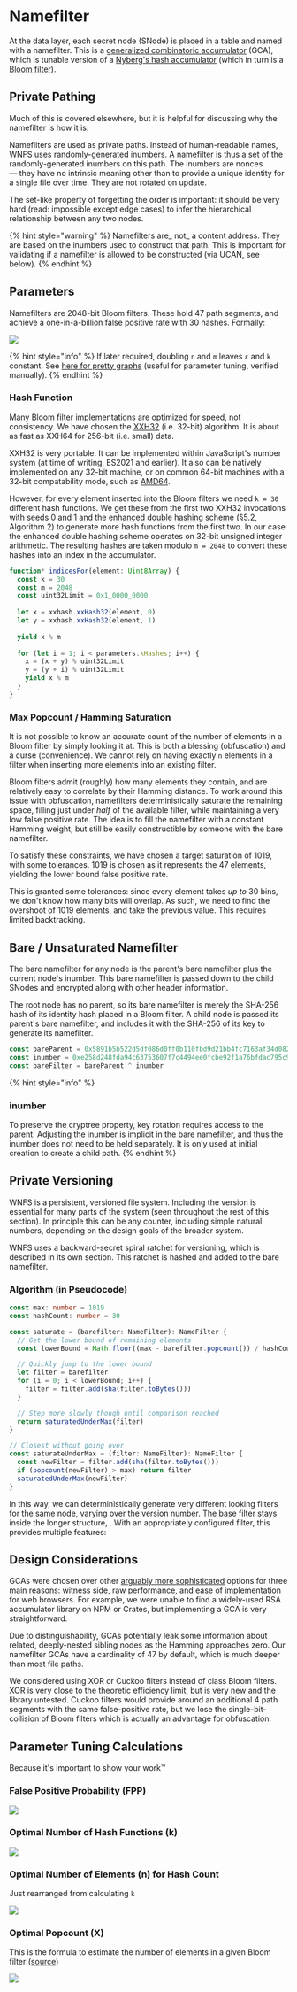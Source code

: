 # Namefilter

At the data layer, each secret node (SNode) is placed in a table and named with a namefilter. This is a [generalized combinatoric accumulator](https://www.jstage.jst.go.jp/article/transinf/E91.D/5/E91.D\_5\_1489/\_pdf/-char/en) (GCA), which is tunable version of a [Nyberg's hash accumulator](https://link.springer.com/content/pdf/10.1007%2F3-540-60865-6\_45.pdf) (which in turn is a [Bloom filter](https://en.wikipedia.org/wiki/Bloom\_filter)).

## Private Pathing

Much of this is covered elsewhere, but it is helpful for discussing why the namefilter is how it is.

Namefilters are used as private paths. Instead of human-readable names, WNFS uses randomly-generated inumbers. A namefilter is thus a set of the randomly-generated inumbers on this path. The inumbers are nonces — they have no intrinsic meaning other than to provide a unique identity for a single file over time. They are not rotated on update.

The set-like property of forgetting the order is important: it should be very hard (read: impossible except edge cases) to infer the hierarchical relationship between any two nodes.

{% hint style="warning" %}
Namefilters are_ not_ a content address. They are based on the inumbers used to construct that path. This is important for validating if a namefilter is allowed to be constructed (via UCAN, see below).
{% endhint %}

## Parameters

Namefilters are 2048-bit Bloom filters. These hold 47 path segments, and achieve a one-in-a-billion false positive rate with 30 hashes. Formally:

![](../../../../.gitbook/assets/screen-shot-2021-08-30-at-09.02.52.png)

{% hint style="info" %}
If later required, doubling `n` and `m` leaves `ε` and `k` constant. See [here for pretty graphs](https://hur.st/bloomfilter/?n=47\&p=\&m=2048\&k=30) (useful for parameter tuning, verified manually).
{% endhint %}

### Hash Function

Many Bloom filter implementations are optimized for speed, not consistency. We have chosen the [XXH32](https://cyan4973.github.io/xxHash/) (i.e. 32-bit) algorithm. It is about as fast as XXH64 for 256-bit (i.e. small) data.

XXH32 is very portable. It can be implemented within JavaScript's number system (at time of writing, ES2021 and earlier). It also can be natively implemented on any 32-bit machine, or on common 64-bit machines with a 32-bit compatability mode, such as [AMD64](https://www.amd.com/system/files/TechDocs/24594.pdf).

However, for every element inserted into the Bloom filters we need `k = 30` different hash functions. We get these from the first two XXH32 invocations with seeds 0 and 1 and the [enhanced double hashing scheme](https://www.ccs.neu.edu/home/pete/pub/bloom-filters-verification.pdf) (§5.2, Algorithm 2) to generate more hash functions from the first two. In our case the enhanced double hashing scheme operates on 32-bit unsigned integer arithmetic. The resulting hashes are taken modulo `m = 2048` to convert these hashes into an index in the accumulator.

```typescript
function* indicesFor(element: Uint8Array) {
  const k = 30
  const m = 2048
  const uint32Limit = 0x1_0000_0000
  
  let x = xxhash.xxHash32(element, 0)
  let y = xxhash.xxHash32(element, 1)
  
  yield x % m
  
  for (let i = 1; i < parameters.kHashes; i++) {
    x = (x + y) % uint32Limit
    y = (y + i) % uint32Limit
    yield x % m
  }
}
```

### Max Popcount / Hamming Saturation

It is not possible to know an accurate count of the number of elements in a Bloom filter by simply looking it at. This is both a blessing (obfuscation) and a curse (convenience). We cannot rely on having exactly `n` elements in a filter when inserting more elements into an existing filter.

Bloom filters admit (roughly) how many elements they contain, and are relatively easy to correlate by their Hamming distance. To work around this issue with obfuscation, namefilters deterministically saturate the remaining space, filling just under _half_ of the available filter, while maintaining a very low false positive rate. The idea is to fill the namefilter with a constant Hamming weight, but still be easily constructible by someone with the bare namefilter.

To satisfy these constraints, we have chosen a target saturation of 1019, with some tolerances. 1019 is chosen as it represents the 47 elements, yielding the lower bound false positive rate.

This is granted some tolerances: since every element takes _up to_ 30 bins, we don't know how many bits will overlap. As such, we need to find the overshoot of 1019 elements, and take the previous value. This requires limited backtracking.

## Bare / Unsaturated Namefilter

The bare namefilter for any node is the parent's bare namefilter plus the current node's inumber. This bare namefilter is passed down to the child SNodes and encrypted along with other header information.

The root node has no parent, so its bare namefilter is merely the SHA-256 hash of its identity hash placed in a Bloom filter. A child node is passed its parent's bare namefilter, and includes it with the SHA-256 of its key to generate its namefilter.

```javascript
const bareParent = 0x5891b5b522d5df086d0ff0b110fbd9d21bb4fc7163af34d08286a2e846f6be03
const inumber = 0xe258d248fda94c63753607f7c4494ee0fcbe92f1a76bfdac795c9d84101eb317
const bareFilter = bareParent ^ inumber
```

{% hint style="info" %}
### inumber

To preserve the cryptree property, key rotation requires access to the parent. Adjusting the inumber is implicit in the bare namefilter, and thus the inumber does not need to be held separately. It is only used at initial creation to create a child path.
{% endhint %}

## Private Versioning

WNFS is a persistent, versioned file system. Including the version is essential for many parts of the system (seen throughout the rest of this section). In principle this can be any counter, including simple natural numbers, depending on the design goals of the broader system.

WNFS uses a backward-secret spiral ratchet for versioning, which is described in its own section. This ratchet is hashed and added to the bare namefilter.

### Algorithm (in Pseudocode)

```typescript
const max: number = 1019
const hashCount: number = 30

const saturate = (barefilter: NameFilter): NameFilter {
  // Get the lower bound of remaining elements
  const lowerBound = Math.floor((max - barefilter.popcount()) / hashCount)

  // Quickly jump to the lower bound
  let filter = barefilter
  for (i = 0; i < lowerBound; i++) {
    filter = filter.add(sha(filter.toBytes()))
  }

  // Step more slowly though until comparison reached
  return saturatedUnderMax(filter)
}

// Closest without going over
const saturateUnderMax = (filter: NameFilter): NameFilter {
  const newFilter = filter.add(sha(filter.toBytes()))
  if (popcount(newFilter) > max) return filter
  saturatedUnderMax(newFilter)
}
```

In this way, we can deterministically generate very different looking filters for the same node, varying over the version number. The base filter stays inside the longer structure, . With an appropriately configured filter, this provides multiple features:

## Design Considerations

GCAs were chosen over other [arguably more sophisticated](https://www.fim.uni-passau.de/fileadmin/dokumente/fakultaeten/fim/forschung/mip-berichte/MIP\_1210.pdf) options for three main reasons: witness side, raw performance, and ease of implementation for web browsers. For example, we were unable to find a widely-used RSA accumulator library on NPM or Crates, but implementing a GCA is very straightforward.

Due to distinguishability, GCAs potentially leak some information about related, deeply-nested sibling nodes as the Hamming approaches zero. Our namefilter GCAs have a cardinality of 47 by default, which is much deeper than most file paths.

We considered using XOR or Cuckoo filters instead of class Bloom filters. XOR is very close to the theoretic efficiency limit, but is very new and the library untested. Cuckoo filters would provide around an additional 4 path segments with the same false-positive rate, but we lose the single-bit-collision of Bloom filters which is actually an advantage for obfuscation.

## Parameter Tuning Calculations

Because it's important to show your work™️

### False Positive Probability (FPP)

![](../../../../.gitbook/assets/screen-shot-2021-08-30-at-09.27.45.png)

### Optimal Number of Hash Functions (k)

![](../../../../.gitbook/assets/screen-shot-2021-08-26-at-20.19.38.png)

### Optimal Number of Elements (n) for Hash Count

Just rearranged from calculating `k`

![](../../../../.gitbook/assets/screen-shot-2021-08-26-at-20.19.35.png)

### Optimal Popcount (X)

This is the formula to estimate the number of elements in a given Bloom filter ([source](https://en.wikipedia.org/wiki/Bloom\_filter#Approximating\_the\_number\_of\_items\_in\_a\_Bloom\_filter))

![](../../../../.gitbook/assets/screen-shot-2021-08-30-at-09.46.00.png)
